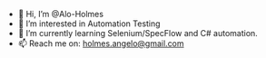 - 👋 Hi, I’m @Alo-Holmes
- 👀 I’m interested in Automation Testing
- 🌱 I’m currently learning Selenium/SpecFlow and C# automation.
- 📫 Reach me on: holmes.angelo@gmail.com

<!---
Alo-Holmes/Alo-Holmes is a ✨ special ✨ repository because its `README.md` (this file) appears on your GitHub profile.
You can click the Preview link to take a look at your changes.
--->
